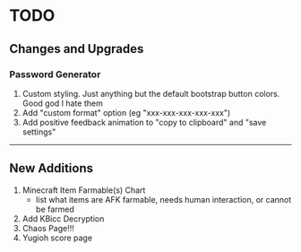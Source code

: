 # TODO

## Changes and Upgrades

### Password Generator

1. Custom styling. Just anything but the default bootstrap button colors. Good god I hate them
2. Add "custom format" option (eg "xxx-xxx-xxx-xxx-xxx")
3. Add positive feedback animation to "copy to clipboard" and "save settings"

---

## New Additions

1. Minecraft Item Farmable(s) Chart
   - list what items are AFK farmable, needs human interaction, or cannot be farmed
2. Add KBicc Decryption
3. Chaos Page!!!
4. Yugioh score page
